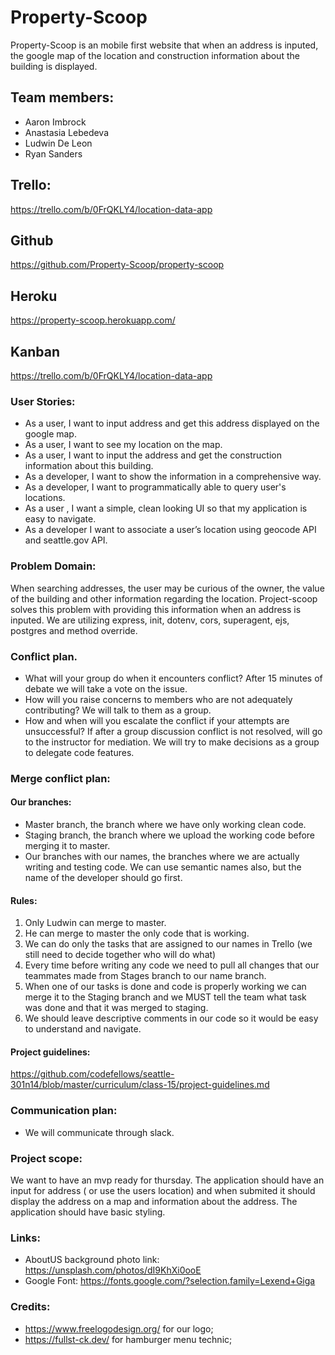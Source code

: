 # Property-Scoop
 
Property-Scoop is an mobile first website that when an address is inputed, the google map of the location and construction information about the building is displayed.
 
## Team members:
* Aaron Imbrock 
* Anastasia Lebedeva
* Ludwin De Leon 
* Ryan Sanders 
 
## Trello:
https://trello.com/b/0FrQKLY4/location-data-app
 
## Github
https://github.com/Property-Scoop/property-scoop
 
## Heroku
https://property-scoop.herokuapp.com/
 
## Kanban
https://trello.com/b/0FrQKLY4/location-data-app
 
 
### User Stories:
 
* As a user, I want to input address and get this address displayed on the google map. 
* As a user, I want to see my location on the map. 
* As a user, I want to input the address and get the construction information about this building. 
* As a developer, I want to show the information in a comprehensive way.
* As a developer, I want to programmatically able to query user's locations.
* As a user , I want a simple, clean looking UI so that my application is easy to navigate.
* As a developer I want to associate a user’s location using geocode API and seattle.gov API.
 
### Problem Domain:
 
When searching addresses, the user may be curious of the owner, the value of the building and other information regarding the location. Project-scoop solves this problem with providing this information when an address is inputed. We are utilizing express, init, dotenv, cors, superagent, ejs, postgres and method override.
 
### Conflict plan.
* What will your group do when it encounters conflict? After 15 minutes of debate we will take a vote on the issue.
* How will you raise concerns to members who are not adequately contributing? We will talk to them as a group.
* How and when will you escalate the conflict if your attempts are unsuccessful? If after a group discussion conflict is not resolved, will go to the instructor for mediation.
We will try to make decisions as a group to delegate code features.
 
### Merge conflict plan:
 
#### Our branches:
 
* Master branch, the branch where we have only working clean code.
* Staging branch, the branch where we upload the working code before merging it to master.
* Our branches with our names, the branches where we are actually writing and testing code. We can use semantic names also, but the name of the developer should go first.
 
#### Rules:
 
1. Only Ludwin can merge to master.
2. He can merge to master the only code that is working.
3. We can do only the tasks that are assigned to our names in Trello (we still need to decide together who will do what)
4. Every time before writing any code we need to pull all changes that our teammates made from Stages branch to our name branch.
5. When one of our tasks is done and code is properly working we can merge it to the Staging branch and we MUST tell the team what task was done and that it was merged to staging.
6. We should leave descriptive comments in our code so it would be easy to understand and navigate.
 
#### Project guidelines:
https://github.com/codefellows/seattle-301n14/blob/master/curriculum/class-15/project-guidelines.md
 
### Communication plan: 
* We will communicate through slack.
 
### Project scope:

We want to have an mvp ready for thursday. The application should have an input for address ( or use the users location) and when submited it should display the address on a map and information about the address. The application should have basic styling.
 
### Links:
* AboutUS background photo link: https://unsplash.com/photos/dI9KhXi0ooE
* Google Font: https://fonts.google.com/?selection.family=Lexend+Giga

### Credits:
* https://www.freelogodesign.org/  for our logo;
* https://fullst-ck.dev/ for hamburger menu technic;

